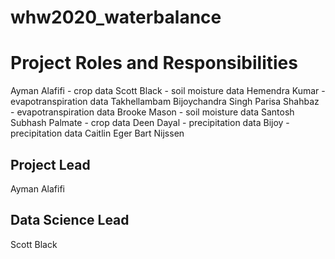 # whw2020_waterbalance

# Project Roles and Responsibilities
Ayman Alafifi - crop data
Scott Black - soil moisture data
Hemendra Kumar - evapotranspiration data
Takhellambam Bijoychandra Singh
Parisa Shahbaz - evapotranspiration data
Brooke Mason - soil moisture data
Santosh Subhash Palmate - crop data
Deen Dayal - precipitation data
Bijoy - precipitation data
Caitlin Eger
Bart Nijssen

## Project Lead
Ayman Alafifi

## Data Science Lead
Scott Black
